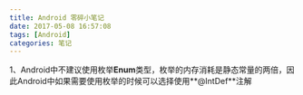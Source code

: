 ```yaml
---
title: Android 零碎小笔记
date: 2017-05-08 16:57:08
tags: [Android]
categories: 笔记
---
```

1、Android中不建议使用枚举**Enum**类型，枚举的内存消耗是静态常量的两倍，因此Android中如果需要使用枚举的时候可以选择使用**@IntDef**注解
